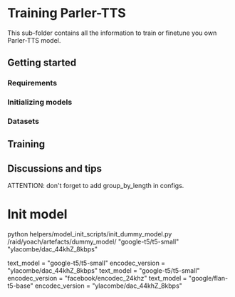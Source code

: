 # Training Parler-TTS

This sub-folder contains all the information to train or finetune you own Parler-TTS model.

## Getting started

### Requirements

### Initializing models

### Datasets

## Training


## Discussions and tips



ATTENTION: don't forget to add group_by_length in configs.


# Init model
python helpers/model_init_scripts/init_dummy_model.py /raid/yoach/artefacts/dummy_model/ "google-t5/t5-small" "ylacombe/dac_44khZ_8kbps"

text_model = "google-t5/t5-small"
encodec_version = "ylacombe/dac_44khZ_8kbps"
text_model = "google-t5/t5-small"
encodec_version = "facebook/encodec_24khz"
text_model = "google/flan-t5-base"
encodec_version = "ylacombe/dac_44khZ_8kbps"
